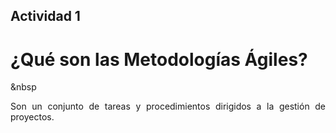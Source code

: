  ## Actividad 1
 
# ¿Qué son las Metodologías Ágiles?
&nbsp

<div style="text-align: justify">
Son un conjunto de tareas y procedimientos dirigidos a la gestión de proyectos.
